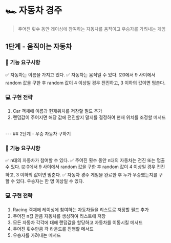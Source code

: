 # 🏎️ 자동차 경주
> 주어진 횟수 동안 레이싱에 참여하는 자동차를 움직이고 우승자를 가려내는 게임

## 1단계 - 움직이는 자동차

### 📝 기능 요구사항 
✅ 자동차는 이름을 가지고 있다.
✅ 자동차는 움직일 수 있다.
  ☑️0에서 9 사이에서 random 값을 구한 후 random 값이 4 이상일 경우 전진하고, 3 이하의 값이면 멈춘다.

### 💻 구현 전략
1. Car 객체에 이름과 현재위치를 저장할 필드 추가
2. 랜덤값이 주어지면 해당 값에 전진할지 말지를 결정하여 현재 위치를 조정할 메서드


<br>
---
## 2단계 - 우승 자동차 구하기

### 📝 기능 요구사항 

✅ n대의 자동차가 참여할 수 있다.
✅ 주어진 횟수 동안 n대의 자동차는 전진 또는 멈출 수 있다.
  ☑️ 0에서 9 사이에서 random 값을 구한 후 random 값이 4 이상일 경우 전진하고, 3 이하의 값이면 멈춘다.
✅ 자동차 경주 게임을 완료한 후 누가 우승했는지를 구할 수 있다. 우승자는 한 명 이상일 수 있다.


### 💻 구현 전략
1. Racing 객체에 레이싱에 참여하는 자동차들을 리스트로 저장할 필드 추가
2. 주어진 n값 만큼 자동차를 생성하여 리스트에 저장
3. 모든 자동차 각각에 대해 랜덤값을 할당하고 자동차를 이동시킬 메서드
4. 주어진 횟수만큼 각 라운드를 진행할 메서드
5. 우승자를 가려내는 메서드
